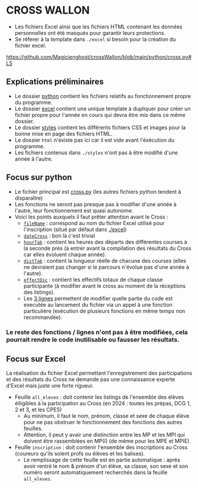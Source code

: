 # CROSS WALLON

- Les fichiers Excel ainsi que les fichiers HTML contenant les données personnelles ont été masqués pour garantir leurs protections.
- Se réferer à la template dans `./excel` si besoin pour la création du fichier excel.

https://github.com/Magicienghost/crossWallon/blob/main/python/cross.py#L5

## Explications préliminaires
- Le dossier [python](https://github.com/Magicienghost/crossWallon/blob/main/python/) contient les fichiers relatifs au fonctionnement propre du programme.
- Le dossier [excel](https://github.com/Magicienghost/crossWallon/blob/main/excel/) contient une unique template à dupliquer pour créer un fichier propre pour l'année en cours qui devra être mis dans ce même dossier. 
- Le dossier [styles](https://github.com/Magicienghost/crossWallon/blob/main/styles/) contient les différents fichiers CSS et images pour la bonne mise en page des fichiers HTML. 
- Le dossier `html` n'existe pas ici car il est vide avant l'éxécution du programme. 
- Les fichiers contenus dans `./styles` n'ont pas à être modifié d'une année à l'autre. 

## Focus sur python
- Le fichier principal est [cross.py](https://github.com/Magicienghost/crossWallon/blob/main/python/cross.py) (les autres fichiers python tendent à disparaître)
- Les fonctions ne seront pas presque pas à modifier d'une année à l'autre, leur fonctionnement est quasi autonome. 
- Voici les points auxquels il faut prêter attention avant le Cross : 
  - [`fileName`](https://github.com/Magicienghost/crossWallon/blob/main/python/cross.py#L6) : correspond au nom du fichier Excel utilisé pour l'inscription (situé par défaut dans [./excel](https://github.com/Magicienghost/crossWallon/blob/main/excel/))
  - [`dateCross`](https://github.com/Magicienghost/crossWallon/blob/main/python/cross.py#L8) : bon là c'est trivial
  - [`hourTab`](https://github.com/Magicienghost/crossWallon/blob/main/python/cross.py#L10) : contient les heures des départs des différentes courses à la seconde près (à entrer avant la compilation des résultats du Cross car elles évoluent chaque année).
  - [`distTab`](https://github.com/Magicienghost/crossWallon/blob/main/python/cross.py#L11) : contient la longueur réelle de chacune des courses (elles ne devraient pas changer si le parcours n'évolue pas d'une année à l'autre).
  - [`effectDic`](https://github.com/Magicienghost/crossWallon/blob/main/python/cross.py#L236-L248) : contient les effectifs totaux de chaque classe participante (à modifier avant le cross au moment de la réceptions des listings). 
  - Les [3 lignes](https://github.com/Magicienghost/crossWallon/blob/main/python/cross.py#L447-L449) permettent de modifier quelle partie du code est executée au lancement du fichier via un appel à une fonction particulière (exécution de plusieurs fonctions en même temps non recommandée).

### Le reste des fonctions / lignes n'ont pas à être modifiées, cela pourrait rendre le code inutilisable ou fausser les résultats.

## Focus sur Excel
La réalisation du fichier Excel permettant l'enregistrement des participations et des résultats du Cross ne demande pas une connaissance experte d'Excel mais juste une forte rigueur.
- Feuille `all_eleves` : doit contenir les listings de l'ensemble des élèves élligibles à la participation au Cross (en 2024 : toutes les prépas, DCG 1, 2 et 3, et les CPES)
  - Au minimum, il faut le nom, prénom, classe et sexe de chaque élève pour ne pas obstruer le fonctionnement des fonctions des autres feuilles. 
  - Attention, il peut y avair une distinction entre les MP et les MPI qui doivent être rassemblées en MP(I) (de même pour les MPE et MPIE).
- Feuille `inscription` : doit contenir l'ensemble des inscriptions au Cross (coureurs qu'ils soient profs ou élèves et les balises). 
  - Le remplissage de cette feuille est en partie automatique : après avoir rentré le nom & prénom d'un élève, sa classe, son sexe et son numéro seront automatiquement recherchés dans la feuille `all_eleves`. 